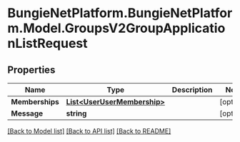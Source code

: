# BungieNetPlatform.BungieNetPlatform.Model.GroupsV2GroupApplicationListRequest
## Properties

Name | Type | Description | Notes
------------ | ------------- | ------------- | -------------
**Memberships** | [**List&lt;UserUserMembership&gt;**](UserUserMembership.md) |  | [optional] 
**Message** | **string** |  | [optional] 

[[Back to Model list]](../README.md#documentation-for-models) [[Back to API list]](../README.md#documentation-for-api-endpoints) [[Back to README]](../README.md)

